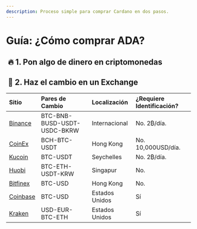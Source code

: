 ```yaml
---
description: Proceso simple para comprar Cardano en dos pasos.
---
```


# Guía: ¿Cómo comprar ADA?

## ​ 🔥 1. Pon algo de dinero en criptomonedas <a id="1-get-some-money-into-crypto"></a>

## ​ 🔄 2. Haz el cambio en un Exchange <a id="2-convert-on-exchange"></a>

| Sitio | Pares de Cambio | Localización | ¿Requiere Identificación? |
| :--- | :--- | :--- | :--- |
| ​[Binance](https://www.binance.com/en/trade/ETH_BTC?ref=)​ | BTC-BNB-BUSD-USDT-USDC-BKRW | Internacional | No. 2₿/día. |
| ​[CoinEx](https://www.coinex.com/exchange?currency=btc&dest=eth)​ | BCH-BTC-USDT | Hong Kong | No. 10,000USD/día. |
| ​[Kucoin](https://www.kucoin.com/#/trade/ETH-USDT?rcode=)​ | BTC-USDT | Seychelles | No. 2₿/día. |
| ​[Huobi](https://www.hbg.com/en-us/exchange/?s=xtz_btc&invite_code=)​ | BTC-ETH-USDT-KRW | Singapur | No. |
| ​[Bitfinex](https://www.bitfinex.com/t/ETH:UST)​ | BTC-USD | Hong Kong | No. |
| ​[Coinbase](https://pro.coinbase.com/trade/ETH-USDC)​ | BTC-USD | Estados Unidos | Sí |
| ​[Kraken](https://www.kraken.com/)​ | USD-EUR-BTC-ETH | Estados Unidos | Sí |

